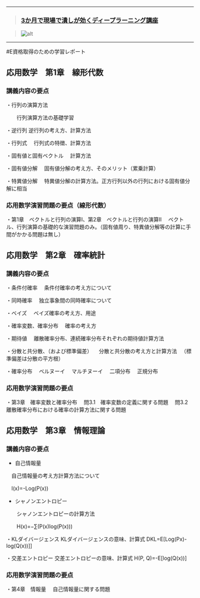 ﻿***
>### [3か月で現場で潰しが効くディープラーニング講座][1]
>[1]:http://study-ai.com/jdla

>![alt](http://ai999.careers/bnr_jdla.png)
***

#E資格取得のための学習レポート

## 応用数学　第1章　線形代数
### 講義内容の要点
・行列の演算方法

　　行列演算方法の基礎学習  

・逆行列
 逆行列の考え方、計算方法

・行列式
　行列式の特徴、計算方法

・固有値と固有ベクトル
　計算方法

・固有値分解
　固有値分解の考え方、そのメリット（累乗計算）


・特異値分解
　特異値分解の計算方法。正方行列以外の行列における固有値分解に相当


### 応用数学演習問題の要点（線形代数）
・第1章　ベクトルと行列の演算I、第2章　ベクトルと行列の演算II
　ベクトル、行列演算の基礎的な演習問題のみ。（固有値周り、特異値分解等の計算に手間がかかる問題は無し）



## 応用数学　第2章　確率統計
### 講義内容の要点
・条件付確率
　条件付確率の考え方について

・同時確率
　独立事象間の同時確率について

・ベイズ
　ベイズ確率の考え方、用途

・確率変数、確率分布
　確率の考え方

・期待値
　離散確率分布、連続確率分布それぞれの期待値計算方法


・分散と共分散、（および標準偏差）
　分散と共分散の考え方と計算方法
　（標準偏差は分散の平方根）

・確率分布
　ベルヌーイ
　マルチヌーイ
　二項分布
　正規分布



### 応用数学演習問題の要点
・第3章　確率変数と確率分布
　問3.1　確率変数の定義に関する問題
　問3.2　離散確率分布における確率の計算方法に関する問題



## 応用数学　第3章　情報理論
### 講義内容の要点
- 自己情報量

 　自己情報量の考え方計算方法について

 　I(x)=-Log(P(x))

- シャノンエントロピー

　　シャノンエントロピーの計算方法

　　H(x)=−∑(P(x)log(P(x)))


・KLダイバージェンス
 KLダイバージェンスの意味、計算式
 DKL=E[Log(Px)-log(Q(x))]]

・交差エントロピー
 交差エントロピーの意味、計算式
 H(P, Q)=-E[log(Q(x))]

### 応用数学演習問題の要点
・第4章　情報量
　自己情報量に関する問題





